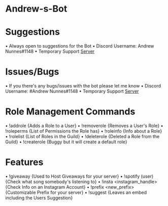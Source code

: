 # Andrew-s-Bot

# Suggestions
• Always open to suggestions for the Bot
• Discord Username: Andrew Nunnes#1148
• Temporary Support [Server](https://discord.gg/da4u29A)

# Issues/Bugs
• If you there's any bugs/issues with the bot please let me know
• Discord Username: #Andrew Nunnes#1148
• Temporary Support [Server](https://discord.gg/da4u29A)

# Role Management Commands
• !addrole <user> <rolename> {Adds a Role to a User}
• !removerole <user> <rolename> {Removes a User's Role}
• !roleperms <rolename> {List of Permissions the Role has}
• !roleinfo <rolename> {Info about a Role}
• !rolelist {List of Roles in the Guild}
• !deleterole <rolename> {Deleted a Role from the Guild}
• !createrole <name> {Buggy but it will create a default role}

# Features
• !giveaway {Used to Host Giveaways for your server}
• !spotify (user) {Check what song somebody's listening to}
• !insta <instagram_handle> {Check Info on an Instagram Account}
• !prefix <new_prefix> {Customizable Prefix for your server}
• !suggest <suggestion> {Leaves an embed including the Users Suggestion}
